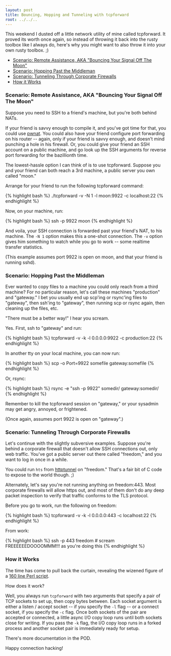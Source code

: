 ```yaml
---
layout: post
title: Bouncing, Hopping and Tunneling with tcpforward
root: ../../..
---
```


This weekend I dusted off a little network utility of mine called tcpforward. It proved its worth once again, so instead of throwing it back into the rusty toolbox like I always do, here's why you might want to also throw it into your own rusty toolbox. ;)

<ul class="toc">
  <li><a href="#bouncing">Scenario: Remote Assistance, AKA "Bouncing Your Signal Off The Moon"</a></li>
  <li><a href="#hopping">Scenario: Hopping Past the Middleman</a></li>
  <li><a href="#tunneling">Scenario: Tunneling Through Corporate Firewalls </a></li>
  <li><a href="#how-it-works">How it Works</a></li>
</ul>

<span id="bouncing"></span> 
### Scenario: Remote Assistance, AKA "Bouncing Your Signal Off The Moon" ###

Suppose you need to SSH to a friend's machine, but you're both behind NATs.

If your friend is savvy enough to compile it, and you've got time for that, you could use [pwnat](http://samy.pl/pwnat/). You could also have your friend configure port forwarding on his router -- again, only if your friend is savvy enough, and doesn't mind punching a hole in his firewall. Or, you could give your friend an SSH account on a public machine, and go look up the SSH arguments for reverse port forwarding for the bazillionth time.

The lowest-hassle option I can think of is to use tcpforward. Suppose you and your friend can both reach a 3rd machine, a public server you own called "moon."

Arrange for your friend to run the following tcpforward command:

{% highlight bash %}
./tcpforward -v -N 1 -l moon:9922 -c localhost:22
{% endhighlight %}

Now, on your machine, run:

{% highlight bash %}
ssh -p 9922 moon
{% endhighlight %}

And voila, your SSH connection is forwarded past your friend's NAT, to his machine. The <code>-N 1</code> option makes this a one-shot connection. The <code>-v</code> option gives him something to watch while you go to work -- some realtime transfer statistics.

(This example assumes port 9922 is open on moon, and that your friend is running sshd).

<span id="hopping"></span> 
### Scenario: Hopping Past the Middleman ###

Ever wanted to copy files to a machine you could only reach from a third machine? For no particular reason, let's call these machines "production" and "gateway." I bet you usually end up scp'ing or rsync'ing files to "gateway", then ssh'ing to "gateway", then running scp or rsync again, then cleaning up the files, etc.

"There must be a better way!" I hear you scream.

Yes. First, ssh to "gateway" and run:

{% highlight bash %}
tcpforward -v -k -l 0.0.0.0:9922 -c production:22
{% endhighlight %}

In another tty on your local machine, you can now run:

{% highlight bash %}
scp -o Port=9922 somefile gateway:somefile
{% endhighlight %}

Or, rsync:

{% highlight bash %}
rsync -e "ssh -p 9922" somedir/ gateway:somedir/
{% endhighlight %}

Remember to kill the tcpforward session on "gateway," or your sysadmin may get angry, annoyed, or frightened.

(Once again, assumes port 9922 is open on "gateway".)

<span id="tunneling"></span> 
### Scenario: Tunneling Through Corporate Firewalls ###

Let's continue with the slightly subversive examples. Suppose you're behind a corporate firewall that doesn't allow SSH connections out, only web traffic. You've got a public server out there called "freedom," and you want to log in once in a while.

You could run <code>hts</code> from [httptunnel](http://www.nocrew.org/software/httptunnel.html) on "freedom." That's a fair bit of C code to expose to the world though. ;)

Alternately, let's say you're not running anything on freedom:443. Most corporate firewalls will allow https out, and most of them don't do any deep packet inspection to verify that traffic conforms to the TLS protocol.

Before you go to work, run the following on freedom:

{% highlight bash %}
tcpforward -v -k -l 0.0.0.0:443 -c localhost:22
{% endhighlight %}

From work:

{% highlight bash %}
ssh -p 443 freedom  # scream FREEEEEEDOOOOMMM!!! as you're doing this
{% endhighlight %}

<span id="how-it-works"></span> 
### How it Works ###

The time has come to pull back the curtain, revealing the wizened figure of a [160 line Perl script](https://github.com/acg/tcpforward/blob/master/tcpforward).

How does it work?

Well, you always run <code>tcpforward</code> with two arguments that specify a pair of TCP sockets to set up, then copy bytes between. Each socket argument is either a listen / accept socket -- if you specify the <code>-l</code> flag -- or a connect socket, if you specify the <code>-c</code> flag. Once both sockets of the pair are accepted or connected, a little async I/O copy loop runs until both sockets close for writing. If you pass the <code>-k</code> flag, the I/O copy loop runs in a forked process and another socket pair is immediately ready for setup.

There's more documentation in the POD.

Happy connection hacking!

